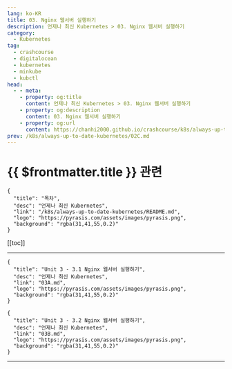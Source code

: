 ```yaml
---
lang: ko-KR
title: 03. Nginx 웹서버 실행하기
description: 언제나 최신 Kubernetes > 03. Nginx 웹서버 실행하기
category:
  - Kubernetes
tag:
  - crashcourse
  - digitalocean
  - kubernetes
  - minkube
  - kubctl
head:
  - - meta:
    - property: og:title
      content: 언제나 최신 Kubernetes > 03. Nginx 웹서버 실행하기
    - property: og:description
      content: 03. Nginx 웹서버 실행하기
    - property: og:url
      content: https://chanhi2000.github.io/crashcourse/k8s/always-up-to-date-kubernetes/03.html
prev: /k8s/always-up-to-date-kubernetes/02C.md
---
```


# {{ $frontmatter.title }} 관련

```component VPCard
{
  "title": "목차",
  "desc": "언제나 최신 Kubernetes",
  "link": "/k8s/always-up-to-date-kubernetes/README.md",
  "logo": "https://pyrasis.com/assets/images/pyrasis.png",
  "background": "rgba(31,41,55,0.2)"
}
```

[[toc]]

---

```component VPCard
{
  "title": "Unit 3 - 3.1 Nginx 웹서버 실행하기",
  "desc": "언제나 최신 Kubernetes",
  "link": "03A.md",
  "logo": "https://pyrasis.com/assets/images/pyrasis.png",
  "background": "rgba(31,41,55,0.2)"
}
```

```component VPCard
{
  "title": "Unit 3 - 3.2 Nginx 웹서버 실행하기",
  "desc": "언제나 최신 Kubernetes",
  "link": "03B.md",
  "logo": "https://pyrasis.com/assets/images/pyrasis.png",
  "background": "rgba(31,41,55,0.2)"
}
```

---

<TagLinks />